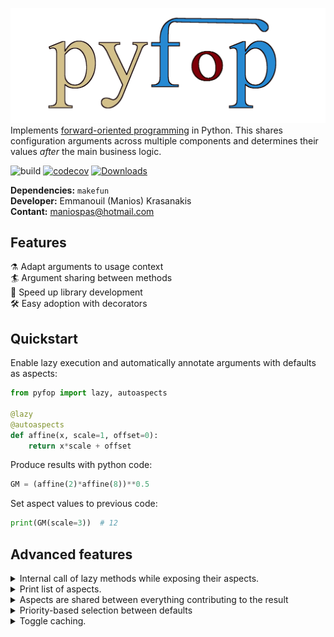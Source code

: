 ![pyfop](docs/logo.png)
Implements 
[forward-oriented programming](https://papers.ssrn.com/sol3/papers.cfm?abstract_id=4180025)
in Python. This shares configuration arguments across multiple components
and determines their values *after* the main business logic.

![build](https://github.com/maniospas/pyfop/actions/workflows/tests.yml/badge.svg)
[![codecov](https://codecov.io/gh/maniospas/pyfop/branch/main/graph/badge.svg?token=MCsMLyteqD)](https://codecov.io/gh/maniospas/pyfop)
[![Downloads](https://static.pepy.tech/personalized-badge/pyfop?period=total&units=international_system&left_color=black&right_color=orange&left_text=Downloads)](https://pepy.tech/project/pyfop)

**Dependencies:** `makefun`<br/>
**Developer:** Emmanouil (Manios) Krasanakis<br/>
**Contant:** maniospas@hotmail.com


## Features
:alembic: Adapt arguments to usage context<br>
:surfer: Argument sharing between methods<br>
:rocket: Speed up library development<br>
:hammer_and_wrench: Easy adoption with decorators

## Quickstart
Enable lazy execution and automatically annotate arguments with defaults as aspects:
```python
from pyfop import lazy, autoaspects

@lazy
@autoaspects
def affine(x, scale=1, offset=0):
    return x*scale + offset
```
Produce results with python code:
```python
GM = (affine(2)*affine(8))**0.5
```
Set aspect values to previous code:
```python
print(GM(scale=3))  # 12
```

## Advanced features
<details>
<summary>Internal call of lazy methods while exposing their aspects.</summary>

```python
@lazy
@autoaspects
def gm(x, y, affine=affine):  # pass the method as an argument
    return (affine(x)*affine(y))**0.5

GM = gm(2, 8)
print(GM(scale=3))  # 12
```

</details>


<details>
<summary>Print list of aspects.</summary>

```python
print(GM.get_input_context(scale=3))
# context:
#	- scale:
#		 value: 3,
#		 priority: Priority.HIGH
#		 shares: 1
#	- offset:
#		 value: 1,
#		 priority: Priority.INCREASED
#		 shares: 4
```

</details>


<details>
<summary>Aspects are shared between everything contributing to the result</summary>

```python
@lazy
@autoaspects
def square(x, scale=1):
    return scale*x*x

print(affine(2)(scale=2))  # 4
print((affine(2)+square(1))(scale=2))  # 5
```

</details>

<details>
<summary>Priority-based selection between defaults</summary>

```python
@lazy
def logpp(x, offset=Aspect(1, Priority.INCREASED)):
    import math
    return math.log(x+offset)/math.log(2)

result = affine(2)+log(3)
print(result(scale=2))  # 5+2=7
```

</details>


<details>
<summary>Toggle caching.</summary>

```python
@lazy  # automatically performs caching
def inc(x):
    print("running")
    return x+1

print(inc(2)())
# running
# 3 
print(inc(2)())
# 3
print(inc(3)())
# running
# 4
```

```python
@lazy_no_cache  # disables caching
def inc(x):
    print("running")
    return x+1

print(inc(2)())
# running
# 3 
print(inc(2)())
# running
# 3
print(inc(3)())
# running
# 4
```

</details>

